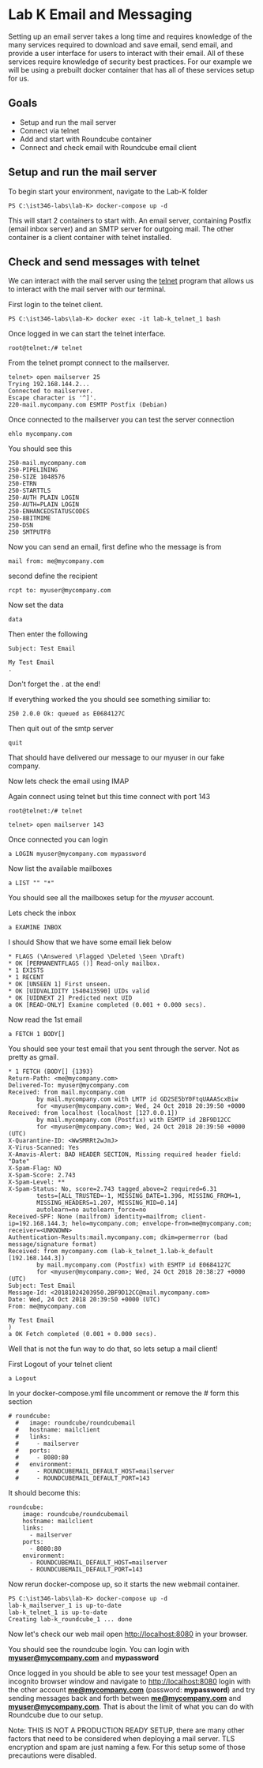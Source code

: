 # Lab K Email and Messaging

Setting up an email server takes a long time and requires knowledge of the many services required to download and save email, send email, and provide a user interface for users to interact with their email. All of these services require knowledge of security best practices. For our example we will be using a prebuilt docker container that has all of these services setup for us.

## Goals

- Setup and run the mail server
- Connect via telnet
- Add and start with Roundcube container
- Connect and check email with Roundcube email client

## Setup and run the mail server

To begin start your environment, navigate to the Lab-K folder

```
PS C:\ist346-labs\lab-K> docker-compose up -d
```

This will start 2 containers to start with. An email server, containing Postfix (email inbox server) and an SMTP server for outgoing mail. The other container is a client container with telnet installed.

## Check and send messages with telnet

We can interact with the mail server using the [telnet](https://en.wikipedia.org/wiki/Telnet) program that allows us to interact with the mail server with our terminal.

First login to the telnet client.

```
PS C:\ist346-labs\lab-K> docker exec -it lab-k_telnet_1 bash
```

Once logged in we can start the telnet interface.

```
root@telnet:/# telnet
```

From the telnet prompt connect to the mailserver.

```
telnet> open mailserver 25
Trying 192.168.144.2...
Connected to mailserver.
Escape character is '^]'.
220-mail.mycompany.com ESMTP Postfix (Debian)
```

Once connected to the mailserver you can test the server connection

```
ehlo mycompany.com
```
You should see this

```
250-mail.mycompany.com
250-PIPELINING
250-SIZE 1048576
250-ETRN
250-STARTTLS
250-AUTH PLAIN LOGIN
250-AUTH=PLAIN LOGIN
250-ENHANCEDSTATUSCODES
250-8BITMIME
250-DSN
250 SMTPUTF8
```

Now you can send an email, first define who the message is from

```
mail from: me@mycompany.com
```

second define the recipient

```
rcpt to: myuser@mycompany.com
```

Now set the data

```
data
```

Then enter the following

```
Subject: Test Email

My Test Email
.
```
Don't forget the . at the end! 

If everything worked the you should see something similiar to:
```
250 2.0.0 Ok: queued as E0684127C
```

Then quit out of the smtp server

```
quit
```

That should have delivered our message to our myuser in our fake company.

Now lets check the email using IMAP

Again connect using telnet but this time connect with port 143
```
root@telnet:/# telnet

telnet> open mailserver 143

```

Once connected you can login

```
a LOGIN myuser@mycompany.com mypassword
```

Now list the available mailboxes

```
a LIST "" "*"
```

You should see all the mailboxes setup for the *myuser* account.

Lets check the inbox

```
a EXAMINE INBOX
```

I should Show that we have some email liek below

```
* FLAGS (\Answered \Flagged \Deleted \Seen \Draft)
* OK [PERMANENTFLAGS ()] Read-only mailbox.
* 1 EXISTS
* 1 RECENT
* OK [UNSEEN 1] First unseen.
* OK [UIDVALIDITY 1540413590] UIDs valid
* OK [UIDNEXT 2] Predicted next UID
a OK [READ-ONLY] Examine completed (0.001 + 0.000 secs).
```

Now read the 1st email

```
a FETCH 1 BODY[]
```

You should see your test email that you sent through the server. Not as pretty as gmail.

```
* 1 FETCH (BODY[] {1393}
Return-Path: <me@mycompany.com>
Delivered-To: myuser@mycompany.com
Received: from mail.mycompany.com
        by mail.mycompany.com with LMTP id GD2SE5bY0FtqUAAAScxBiw
        for <myuser@mycompany.com>; Wed, 24 Oct 2018 20:39:50 +0000
Received: from localhost (localhost [127.0.0.1])
        by mail.mycompany.com (Postfix) with ESMTP id 2BF9D12CC
        for <myuser@mycompany.com>; Wed, 24 Oct 2018 20:39:50 +0000 (UTC)
X-Quarantine-ID: <WwSMRRt2wJmJ>
X-Virus-Scanned: Yes
X-Amavis-Alert: BAD HEADER SECTION, Missing required header field: "Date"
X-Spam-Flag: NO
X-Spam-Score: 2.743
X-Spam-Level: **
X-Spam-Status: No, score=2.743 tagged_above=2 required=6.31
        tests=[ALL_TRUSTED=-1, MISSING_DATE=1.396, MISSING_FROM=1,
        MISSING_HEADERS=1.207, MISSING_MID=0.14]
        autolearn=no autolearn_force=no
Received-SPF: None (mailfrom) identity=mailfrom; client-ip=192.168.144.3; helo=mycompany.com; envelope-from=me@mycompany.com; receiver=<UNKNOWN>
Authentication-Results:mail.mycompany.com; dkim=permerror (bad message/signature format)
Received: from mycompany.com (lab-k_telnet_1.lab-k_default [192.168.144.3])
        by mail.mycompany.com (Postfix) with ESMTP id E0684127C
        for <myuser@mycompany.com>; Wed, 24 Oct 2018 20:38:27 +0000 (UTC)
Subject: Test Email
Message-Id: <20181024203950.2BF9D12CC@mail.mycompany.com>
Date: Wed, 24 Oct 2018 20:39:50 +0000 (UTC)
From: me@mycompany.com

My Test Email
)
a OK Fetch completed (0.001 + 0.000 secs).
```

Well that is not the fun way to do that, so lets setup a mail client!

First Logout of your telnet client

```
a Logout
```

In your docker-compose.yml file uncomment or remove the *#* form this section

```
# roundcube:
  #   image: roundcube/roundcubemail
  #   hostname: mailclient
  #   links:
  #     - mailserver
  #   ports:
  #     - 8080:80
  #   environment:
  #     - ROUNDCUBEMAIL_DEFAULT_HOST=mailserver
  #     - ROUNDCUBEMAIL_DEFAULT_PORT=143
```

It should become this:

```
roundcube:
    image: roundcube/roundcubemail
    hostname: mailclient
    links:
      - mailserver
    ports:
      - 8080:80
    environment:
      - ROUNDCUBEMAIL_DEFAULT_HOST=mailserver
      - ROUNDCUBEMAIL_DEFAULT_PORT=143
```

Now rerun docker-compose up, so it starts the new webmail container.


```
PS C:\ist346-labs\lab-K> docker-compose up -d
lab-k_mailserver_1 is up-to-date
lab-k_telnet_1 is up-to-date
Creating lab-k_roundcube_1 ... done
```

Now let's check our web mail open [http://localhost:8080](http://localhost:8080) in your browser. 

You should see the roundcube login. You can login with **myuser@mycompany.com** and **mypassword**

Once logged in you should be able to see your test message! Open an incognito browser window and navigate to [http://localhost:8080](http://localhost:8080) login with the other account **me@mycompany.com** (password: **mypassword**) and try sending messages back and forth between **me@mycompany.com** and **myuser@mycompany.com**. That is about the limit of what you can do with Roundcube due to our setup.

Note: THIS IS NOT A PRODUCTION READY SETUP, there are many other factors that need to be considered when deploying a mail server. TLS encryption and spam are just naming a few. For this setup some of those precautions were disabled. 

